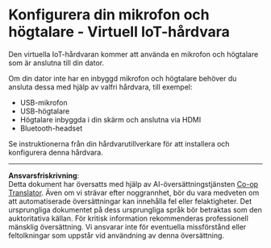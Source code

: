 <!--
CO_OP_TRANSLATOR_METADATA:
{
  "original_hash": "7a65ee743f916276a2848b8a9491feb7",
  "translation_date": "2025-08-27T21:03:32+00:00",
  "source_file": "6-consumer/lessons/1-speech-recognition/virtual-device-microphone.md",
  "language_code": "sv"
}
-->
# Konfigurera din mikrofon och högtalare - Virtuell IoT-hårdvara

Den virtuella IoT-hårdvaran kommer att använda en mikrofon och högtalare som är anslutna till din dator.

Om din dator inte har en inbyggd mikrofon och högtalare behöver du ansluta dessa med hjälp av valfri hårdvara, till exempel:

* USB-mikrofon
* USB-högtalare
* Högtalare inbyggda i din skärm och anslutna via HDMI
* Bluetooth-headset

Se instruktionerna från din hårdvarutillverkare för att installera och konfigurera denna hårdvara.

---

**Ansvarsfriskrivning**:  
Detta dokument har översatts med hjälp av AI-översättningstjänsten [Co-op Translator](https://github.com/Azure/co-op-translator). Även om vi strävar efter noggrannhet, bör du vara medveten om att automatiserade översättningar kan innehålla fel eller felaktigheter. Det ursprungliga dokumentet på dess ursprungliga språk bör betraktas som den auktoritativa källan. För kritisk information rekommenderas professionell mänsklig översättning. Vi ansvarar inte för eventuella missförstånd eller feltolkningar som uppstår vid användning av denna översättning.